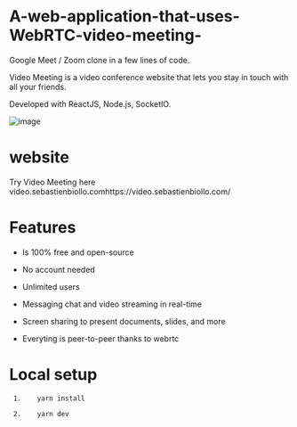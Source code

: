 # A-web-application-that-uses-WebRTC-video-meeting-


Google Meet / Zoom clone in a few lines of code.

Video Meeting is a video conference website that lets you stay in touch with all your friends.

Developed with ReactJS, Node.js, SocketIO.

![image](https://user-images.githubusercontent.com/73719617/219857297-cb71fda3-eded-443e-a7ae-8d1d0c74e9e2.png)


# website
Try Video Meeting here   video.sebastienbiollo.comhttps://video.sebastienbiollo.com/

# Features

* Is 100% free and open-source

* No account needed

* Unlimited users

* Messaging chat and video streaming in real-time

* Screen sharing to present documents, slides, and more

* Everyting is peer-to-peer thanks to webrtc

# Local setup
     1.    yarn install
      
     2.    yarn dev
